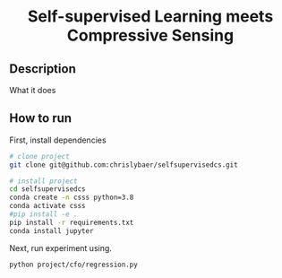 <div align="center">    
 
# Self-supervised Learning meets Compressive Sensing

</div>
 
## Description   
What it does   

## How to run   
First, install dependencies   
```bash
# clone project   
git clone git@github.com:chrislybaer/selfsupervisedcs.git

# install project   
cd selfsupervisedcs
conda create -n csss python=3.8
conda activate csss
#pip install -e .   
pip install -r requirements.txt
conda install jupyter
```   
 Next, run experiment using.   
 ```bash
python project/cfo/regression.py
```


